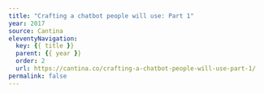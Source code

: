 ```yaml
---
title: "Crafting a chatbot people will use: Part 1"
year: 2017
source: Cantina
eleventyNavigation:
  key: {{ title }}
  parent: {{ year }}
  order: 2
  url: https://cantina.co/crafting-a-chatbot-people-will-use-part-1/
permalink: false
---
```

